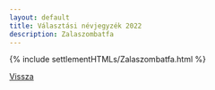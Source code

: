 ```yaml
---
layout: default
title: Választási névjegyzék 2022
description: Zalaszombatfa
---
```


{% include settlementHTMLs/Zalaszombatfa.html %}

[Vissza](../)